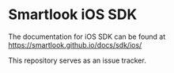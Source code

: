 # Smartlook iOS SDK

The documentation for iOS SDK can be found at https://smartlook.github.io/docs/sdk/ios/

This repository serves as an issue tracker.
